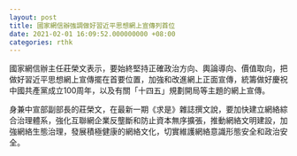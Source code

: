 ```yaml
---
layout: post
title: 國家網信辦強調做好習近平思想網上宣傳列首位
date: 2021-02-01 16:09:52.000000000 +08:00
categories: rthk
---
```


國家網信辦主任莊榮文表示，要始終堅持正確政治方向、輿論導向、價值取向，把做好習近平思想網上宣傳擺在首要位置，加強和改進網上正面宣傳，統籌做好慶祝中國共產黨成立100周年，以及有關「十四五」規劃開局等主題的網上宣傳。

身兼中宣部副部長的莊榮文，在最新一期《求是》雜誌撰文說，要加快建立網絡綜合治理體系，強化互聯網企業反壟斷和防止資本無序擴張，推動網絡文明建設，加強網絡生態治理，發展積極健康的網絡文化，切實維護網絡意識形態安全和政治安全。

